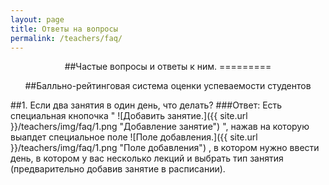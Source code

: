 ```yaml
---
layout: page
title: Ответы на вопросы
permalink: /teachers/faq/
---
```

<center>
##Частые вопросы и ответы к ним.
=========

##Балльно-рейтинговая система оценки успеваемости студентов  
</center>

##1. Если два занятия в один день, что делать? 
###Ответ: Есть специальная кнопочка " ![Добавить занятие.]({{ site.url }}/teachers/img/faq/1.png "Добавление занятие") ", нажав на которую выапдет специальное поле  ![Поле добавления.]({{ site.url }}/teachers/img/faq/1.png "Поле добавления") , в котором нужно ввести день, в котором у вас несколько лекций и выбрать тип занятия (предварительно добавив занятие в расписании).